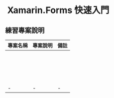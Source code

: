 #  Xamarin.Forms 快速入門

## 練習專案說明

|專案名稱|專案說明|備註|
|-|-|-|
||||
||||
||||
||||
||||
||||
||||
||||
||||
||||
||||
||||
||||
||||
||||
||||
||||
||||
|-|-|-|




